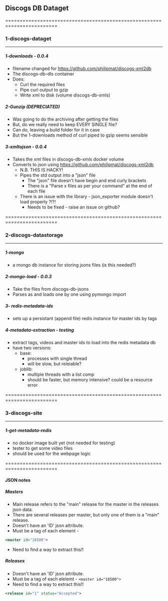 ## Discogs DB Dataget

========================================================================

### 1-discogs-dataget

------------------------------------------------------------------------

##### 1-downloads  - 0.0.4

- filename changed for https://github.com/philipmat/discogs-xml2db
- The discogs-db-dls container
- Does:
  - Curl the required files
  - Pipe curl output to gzip
  - Write xml to disk (volume discogs-db-xmls)

##### 2-Gunzip (DEPRECIATED)

- Was going to do the archiving after getting the files
- But, do we really need to keep EVERY SINGLE file?
- Can do, leaving a build folder for it in case
- But the 1-downloads method of curl piped to gzip seems sensible

##### 3-xmltojson - 0.0.4

- Takes the xml files in discogs-db-xmls docker volume
- Converts to json using https://github.com/philipmat/discogs-xml2db
  - N.B. THIS IS HACKY!
  - Pipes the std output into a "json" file
    - The "json" file doesn't have begin and end curly brackets
    - There is a "Parse x files as per your command" at the end of each file
  - There is an issue with the library - json\_exporter module doesn't load properly ?!?!
    - Needs to be fixed - raise an issue on github?
  

========================================================================

### 2-discogs-datastorage

------------------------------------------------------------------------

##### 1-mongo

- a mongo db instance for storing jsons files (is this needed?)

##### 2-mongo-load - 0.0.3

- Take the files from discogs-db-jsons
- Parses as and loads one by one using pymongo import

##### 3- redis-metadata-ids

- sets up a persistant (append file) redis instance for master ids by tags

##### 4-metadata-extraction - testing

- extract tags, videos and master ids to load into the redis metadata db
- have two versions:
  - base:
    - processes with single thread
    - will be slow, but releiable?
  - joblib:
    - multiple threads with a list comp
    - should be faster, but memory intensive? could be a resource error

========================================================================


### 3-discogs-site
------------------------------------------------------------------------


##### 1-get-metadata-redis

- no docker image built yet (not needed for testing)
- tester to get some video files
- should be used for the webpage logic

========================================================================

#### JSON notes

##### Masters
- Main release refers to the "main" release for the master in the releases json data.
- There are several releases per master, but only one of them is a "main" release.
- Doesn't have an 'ID' json attribute.
- Must be a tag of each element - 
```xml
<master id="18500">
```
- Need to find a way to extract this!!

##### Releases
- Doesn't have an 'ID' json attribute.
- Must be a tag of each elelemt - ```<master id="18500">```
- Need to find a way to extract this!!
```xml
<release id="1" status="Accepted">
```